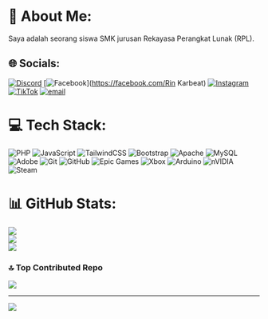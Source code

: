 # 💫 About Me:
Saya adalah seorang siswa SMK jurusan Rekayasa Perangkat Lunak (RPL).


## 🌐 Socials:
[![Discord](https://img.shields.io/badge/Discord-%237289DA.svg?logo=discord&logoColor=white)](https://discord.gg/prometheus8520) [![Facebook](https://img.shields.io/badge/Facebook-%231877F2.svg?logo=Facebook&logoColor=white)](https://facebook.com/Rin Karbeat) [![Instagram](https://img.shields.io/badge/Instagram-%23E4405F.svg?logo=Instagram&logoColor=white)](https://instagram.com/ahmdijakaam) [![TikTok](https://img.shields.io/badge/TikTok-%23000000.svg?logo=TikTok&logoColor=white)](https://tiktok.com/@cardinal_89) [![email](https://img.shields.io/badge/Email-D14836?logo=gmail&logoColor=white)](mailto:ahmadijaka89@gmail.com) 

# 💻 Tech Stack:
![PHP](https://img.shields.io/badge/php-%23777BB4.svg?style=flat&logo=php&logoColor=white) ![JavaScript](https://img.shields.io/badge/javascript-%23323330.svg?style=flat&logo=javascript&logoColor=%23F7DF1E) ![TailwindCSS](https://img.shields.io/badge/tailwindcss-%2338B2AC.svg?style=flat&logo=tailwind-css&logoColor=white) ![Bootstrap](https://img.shields.io/badge/bootstrap-%238511FA.svg?style=flat&logo=bootstrap&logoColor=white) ![Apache](https://img.shields.io/badge/apache-%23D42029.svg?style=flat&logo=apache&logoColor=white) ![MySQL](https://img.shields.io/badge/mysql-4479A1.svg?style=flat&logo=mysql&logoColor=white) ![Adobe](https://img.shields.io/badge/adobe-%23FF0000.svg?style=flat&logo=adobe&logoColor=white) ![Git](https://img.shields.io/badge/git-%23F05033.svg?style=flat&logo=git&logoColor=white) ![GitHub](https://img.shields.io/badge/github-%23121011.svg?style=flat&logo=github&logoColor=white) ![Epic Games](https://img.shields.io/badge/epicgames-%23313131.svg?style=flat&logo=epicgames&logoColor=white) ![Xbox](https://img.shields.io/badge/xbox-%23107C10.svg?style=flat&logo=xbox&logoColor=white) ![Arduino](https://img.shields.io/badge/-Arduino-00979D?style=flat&logo=Arduino&logoColor=white) ![nVIDIA](https://img.shields.io/badge/nVIDIA-%2376B900.svg?style=flat&logo=nVIDIA&logoColor=white) ![Steam](https://img.shields.io/badge/steam-%23000000.svg?style=flat&logo=steam&logoColor=white)
# 📊 GitHub Stats:
![](https://github-readme-stats.vercel.app/api?username=Dex-Enthusiast&theme=midnight-purple&hide_border=false&include_all_commits=false&count_private=false)<br/>
![](https://nirzak-streak-stats.vercel.app/?user=Dex-Enthusiast&theme=midnight-purple&hide_border=false)<br/>
![](https://github-readme-stats.vercel.app/api/top-langs/?username=Dex-Enthusiast&theme=midnight-purple&hide_border=false&include_all_commits=false&count_private=false&layout=compact)

### 🔝 Top Contributed Repo
![](https://github-contributor-stats.vercel.app/api?username=Dex-Enthusiast&limit=5&theme=midnight-purple&combine_all_yearly_contributions=true)

---
[![](https://visitcount.itsvg.in/api?id=Dex-Enthusiast&icon=4&color=0)](https://visitcount.itsvg.in)

<!-- Proudly created with GPRM ( https://gprm.itsvg.in ) -->
